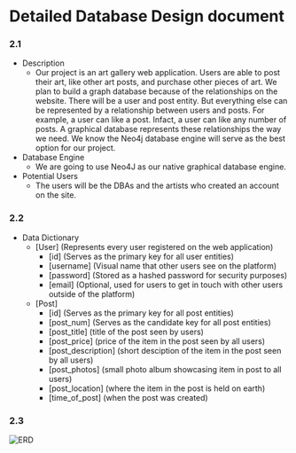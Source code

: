Detailed Database Design document
===

### __2.1__
* Description
    * Our project is an art gallery web application. Users are able to post their art, like other art posts, and purchase other pieces of art. We plan to build a graph database because of the relationships on the website. There will be a user and post entity. But everything else can be represented by a relationship between users and posts. For example, a user can like a post. Infact, a user can like any number of posts. A graphical database represents these relationships the way we need. We know the Neo4j database engine will serve as the best option for our project.
* Database Engine
    * We are going to use Neo4J as our native graphical database engine.
* Potential Users
    * The users will be the DBAs and the artists who created an account on the site.

### __2.2__
* Data Dictionary
    * [User] (Represents every user registered on the web application)
        * [id] (Serves as the primary key for all user entities)
        * [username] (Visual name that other users see on the platform)
        * [password] (Stored as a hashed password for security purposes)
        * [email] (Optional, used for users to get in touch with other users outside of the platform)
    * [Post]
        * [id] (Serves as the primary key for all post entities)
        * [post_num] (Serves as the candidate key for all post entities)
        * [post_title] (title of the post seen by users)
        * [post_price] (price of the item in the post seen by all users)
        * [post_description] (short desciption of the item in the post seen by all users)
        * [post_photos] (small photo album showcasing item in post to all users)
        * [post_location] (where the item in the post is held on earth)
        * [time_of_post] (when the post was created)
### __2.3__
![ERD](HW3.jpg)
